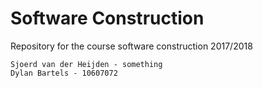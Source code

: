 # Software Construction 

Repository for the course software construction 2017/2018

```
Sjoerd van der Heijden - something
Dylan Bartels - 10607072
```
